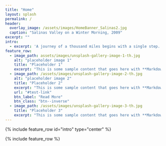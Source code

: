 ```yaml
---
title: "Home"
layout: splash
permalink: /
header:
  overlay_image: /assets/images/HomeBanner_Salinas2.jpg
  caption: "Salinas Valley on a Winter Morning, 2009"
excerpt: ""
intro:
  - excerpt: 'A journey of a thousand miles begins with a single step. '
feature_row:
  - image_path: assets/images/unsplash-gallery-image-1-th.jpg
    alt: "placeholder image 1"
    title: "Placeholder 1"
    excerpt: "This is some sample content that goes here with **Markdown** formatting."
  - image_path: /assets/images/unsplash-gallery-image-2-th.jpg
    alt: "placeholder image 2"
    title: "Placeholder 2"
    excerpt: "This is some sample content that goes here with **Markdown** formatting."
    url: "#test-link"
    btn_label: "Read More"
    btn_class: "btn--inverse"
  - image_path: /assets/images/unsplash-gallery-image-3-th.jpg
    title: "Placeholder 3"
    excerpt: "This is some sample content that goes here with **Markdown** formatting."
---
```




{% include feature_row id="intro" type="center" %}

{% include feature_row %}
